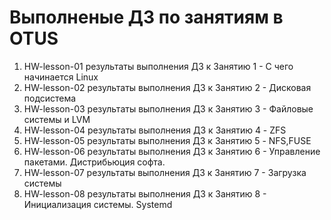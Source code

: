 # Выполненые ДЗ по занятиям в OTUS
1. HW-lesson-01 результаты выполнения ДЗ к Занятию 1 - С чего начинается Linux
2. HW-lesson-02 результаты выполнения ДЗ к Занятию 2 - Дисковая подсистема
3. HW-lesson-03 результаты выполнения ДЗ к Занятию 3 - Файловые системы и LVM
4. HW-lesson-04 результаты выполнения ДЗ к Занятию 4 - ZFS
5. HW-lesson-05 результаты выполнения ДЗ к Занятию 5 - NFS,FUSE
6. HW-lesson-06 результаты выполнения ДЗ к Занятию 6 - Управление пакетами. Дистрибьюция софта.
7. HW-lesson-07 результаты выполнения ДЗ к Занятию 7 - Загрузка системы
8. HW-lesson-08 результаты выполнения ДЗ к Занятию 8 - Инициализация системы. Systemd
